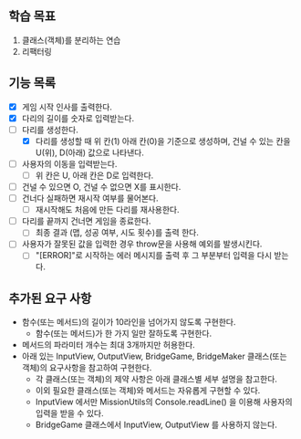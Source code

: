 ## 학습 목표

1. 클래스(객체)를 분리하는 연습
2. 리팩터링

## 기능 목록

- [x] 게임 시작 인사를 출력한다.
- [x] 다리의 길이를 숫자로 입력받는다.
- [ ] 다리를 생성한다.
  - [x] 다리를 생성할 때 위 칸(1) 아래 칸(0)을 기준으로 생성하며, 건널 수 있는 칸을 U(위), D(아래) 값으로 나타낸다.
- [ ] 사용자의 이동을 입력받는다.
  - [ ] 위 칸은 U, 아래 칸은 D로 입력한다.
- [ ] 건널 수 있으면 O, 건널 수 없으면 X를 표시한다.
- [ ] 건너다 실패하면 재시작 여부를 물어본다.
  - [ ] 재시작해도 처음에 만든 다리를 재사용한다.
- [ ] 다리를 끝까지 건너면 게임을 종료한다.
  - [ ] 최종 결과 (맵, 성공 여부, 시도 횟수)를 출력 한다.
- [ ] 사용자가 잘못된 값을 입력한 경우 throw문을 사용해 예외를 발생시킨다.
  - [ ] "[ERROR]"로 시작하는 에러 메시지를 출력 후 그 부분부터 입력을 다시 받는다.

## 추가된 요구 사항

- 함수(또는 메서드)의 길이가 10라인을 넘어가지 않도록 구현한다.
  - 함수(또는 메서드)가 한 가지 일만 잘하도록 구현한다.
- 메서드의 파라미터 개수는 최대 3개까지만 허용한다.
- 아래 있는 InputView, OutputView, BridgeGame, BridgeMaker 클래스(또는 객체)의 요구사항을 참고하여 구현한다.
  - 각 클래스(또는 객체)의 제약 사항은 아래 클래스별 세부 설명을 참고한다.
  - 이외 필요한 클래스(또는 객체)와 메서드는 자유롭게 구현할 수 있다.
  - InputView 에서만 MissionUtils의 Console.readLine() 을 이용해 사용자의 입력을 받을 수 있다.
  - BridgeGame 클래스에서 InputView, OutputView 를 사용하지 않는다.
